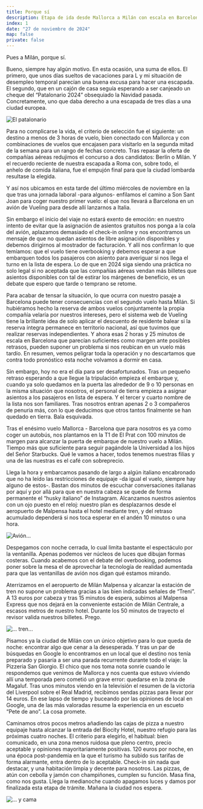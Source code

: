 ```yaml
---
title: Porque sí
description: Etapa de ida desde Mallorca a Milán con escala en Barcelona.
index: 1
date: "27 de noviembre de 2024"
map: false
private: false
---
```

Pues a Milán, porque sí.

Bueno, siempre hay algún motivo. En esta ocasión, una suma de ellos. El primero, que unos días sueltos de vacaciones para L y mi situación de desempleo temporal parecían una buena excusa para hacer una escapada. El segundo, que en un cajón de casa seguía esperando a ser canjeado un cheque del “Patalonario 2024” obsequiado la Navidad pasada. Concretamente, uno que daba derecho a una escapada de tres días a una ciudad europea.

![El patalonario](M24D00A01)

Para no complicarse la vida, el criterio de selección fue el siguiente: un destino a menos de 3 horas de vuelo, bien conectado con Mallorca y con combinaciones de vuelos que encajasen para visitarlo en la segunda mitad de la semana para un rango de fechas concreto. Tras repasar la oferta de compañías aéreas redujimos el concurso a dos candidatos: Berlín o Milán. Y el recuerdo reciente de nuestra escapada a Roma con, sobre todo, el anhelo de comida italiana, fue el empujón final para que la ciudad lombarda resultase la elegida.

Y así nos ubicamos en esta tarde del último miércoles de noviembre en la que tras una jornada laboral -para algunos- enfilamos el camino a Son Sant Joan para coger nuestro primer vuelo: el que nos llevará a Barcelona en un avión de Vueling para desde allí lanzarnos a Italia.

Sin embargo el inicio del viaje no estará exento de emoción: en nuestro intento de evitar que la asignación de asientos gratuitos nos ponga a la cola del avión, aplazamos demasiado el check-in online y nos encontramos un mensaje de que no quedan asientos de libre asignación disponibles y debemos dirigirnos al mostrador de facturación. Y allí nos confirman lo que temíamos: que el vuelo tiene overbooking y debemos esperar a que embarquen todos los pasajeros con asiento para averiguar si nos llega el turno en la lista de espera. Lo de que en 2024 siga siendo una práctica no solo legal si no aceptada que las compañías aéreas vendan más billetes que asientos disponibles con tal de estirar los márgenes de beneficio, es un debate que espero que tarde o temprano se retome.

Para acabar de tensar la situación, lo que ocurra con nuestro pasaje a Barcelona puede tener consecuencias con el segundo vuelo hasta Milán. Si hubiéramos hecho la reserva de ambos vuelos conjuntamente la propia compañía velaría por nuestros intereses, pero el sistema web de Vueling tiene la brillante idea de solo aplicar el descuento de residente balear si la reserva íntegra permanece en territorio nacional, así que tuvimos que realizar reservas independientes. Y ahora esas 2 horas y 25 minutos de escala en Barcelona que parecían suficientes como margen ante posibles retrasos, pueden suponer un problema si nos reubican en un vuelo más tardío. En resumen, vemos peligrar toda la operación y no descartamos que contra todo pronóstico esta noche volvamos a dormir en casa.

Sin embargo, hoy no era el día para ser desafortunados. Tras un pequeño retraso esperando a que llegue la tripulación empieza el embarque y, cuando ya solo quedamos en la puerta las alrededor de 9 o 10 personas en la misma situación que nosotros, el personal de tierra empieza a asignar asientos a los pasajeros en lista de espera. Y el tercer y cuarto nombre de la lista nos son familiares. Tras nosotros entran apenas 2 o 3 compañeros de penuria más, con lo que deducimos que otros tantos finalmente se han quedado en tierra. Bala esquivada.

Tras el enésimo vuelo Mallorca - Barcelona que para nosotros es ya como coger un autobús, nos plantamos en la T1 de El Prat con 100 minutos de margen para alcanzar la puerta de embarque de nuestro vuelo a Milán. Tiempo más que suficiente para seguir pagándole la Universidad a los hijos del Señor Starbucks. Qué le vamos a hacer, todos tenemos nuestras filias y una de las nuestras es el café con sobreprecio.

Llega la hora y embarcamos pasando de largo a algún italiano encabronado que no ha leído las restricciones de equipaje -da igual el vuelo, siempre hay alguno de estos-. Bastan dos minutos de escuchar conversaciones italianas por aquí y por allá para que en nuestra cabeza se quede de forma permanente el “husky italiano” de Instagram. Alcanzamos nuestros asientos con un ojo puesto en el reloj: nuestro plan es desplazarnos desde el aeropuerto de Malpensa hasta el hotel mediante tren, y del retraso acumulado dependerá si nos toca esperar en el andén 10 minutos o una hora.

![Avión...](M24D00A02)

Despegamos con noche cerrada, lo cual limita bastante el espectáculo por la ventanilla. Apenas podemos ver núcleos de luces que dibujan formas costeras. Cuando acabemos con el debate del overbooking, podemos poner sobre la mesa el de aprovechar la tecnología de realidad aumentada para que las ventanillas de avión nos digan qué estamos mirando.

Aterrizamos en el aeropuerto de Milán Malpensa y alcanzar la estación de tren no supone un problema gracias a las bien indicadas señales de “Treni”. A 13 euros por cabeza y tras 15 minutos de espera, subimos al Malpensa Express que nos dejará en la conveniente estación de Milán Centrale, a escasos metros de nuestro hotel. Durante los 50 minutos de trayecto el revisor valida nuestros billetes. Prego.

![... tren...](M24D00A03)

Pisamos ya la ciudad de Milán con un único objetivo para lo que queda de noche: encontrar algo que cenar a la desesperada. Y tras un par de búsquedas en Google lo encontramos en un local que el destino nos tenía preparado y pasaría a ser una parada recurrente durante todo el viaje: la Pizzeria San Giorgio. El chico que nos toma nota sonríe cuando le respondemos que venimos de Mallorca y nos cuenta que estuvo viviendo allí una temporada pero cometió un grave error: quedarse en la zona de Magaluf. Tras unos minutos viendo en la televisión el resumen de la victoria del Liverpool sobre el Real Madrid, recibimos sendas pizzas para llevar por 14 euros. En ese lapso de tiempo y buceando por las opiniones de local en Google, una de las más valoradas resume la experiencia en un escueto “Pete de ano”. La cosa promete.

Caminamos otros pocos metros añadiendo las cajas de pizza a nuestro equipaje hasta alcanzar la entrada del Biocity Hotel, nuestro refugio para las próximas cuatro noches. El criterio para elegirlo, el habitual: bien comunicado, en una zona menos ruidosa que pleno centro, precio aceptable y opiniones mayoritariamente positivas. 120 euros por noche, en una época post-pandemia en la que el turismo ha subido sus tarifas de forma alarmante, entra dentro de lo aceptable. Check-in sin nada que destacar, y una habitación limpia y decente para nosotros. Las pizzas, de atún con cebolla y jamón con champiñones, cumplen su función. Masa fina, como nos gusta. Llega la medianoche cuando apagamos luces y damos por finalizada esta etapa de trámite. Mañana la ciudad nos espera.

![... y cama](M24D00A04)